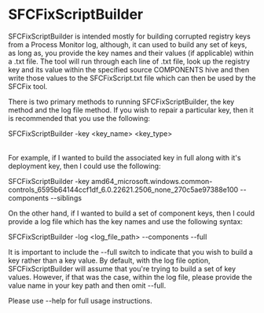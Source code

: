 # SFCFixScriptBuilder

SFCFixScriptBuilder is intended mostly for building corrupted registry keys from a Process Monitor log, although, it can used to build any set of keys, as long as, you provide the key names and their values (if applicable) within a .txt file. The tool will run through each line of .txt file, look up the registry key and its value within the specified source COMPONENTS hive and then write those values to the SFCFixScript.txt file which can then be used by the SFCFix tool.

There is two primary methods to running SFCFixScriptBuilder, the key method and the log file method. If you wish to repair a particular key, then it is recommended that you use the following:

SFCFixScriptBuilder -key <key_name> <key_type> <option>

For example, if I wanted to build the associated key in full along with it's deployment key, then I could use the following: 

SFCFixScriptBuilder -key amd64_microsoft.windows.common-controls_6595b64144ccf1df_6.0.22621.2506_none_270c5ae97388e100 --components --siblings

On the other hand, if I wanted to build a set of component keys, then I could provide a log file which has the key names and use the following syntax:

SFCFixScriptBuilder -log <log_file_path> --components --full

It is important to include the --full switch to indicate that you wish to build a key rather than a key value. By default, with the log file option, SFCFixScriptBuilder will assume that you're trying to build a set of key values. However, if that was the case, within the log file, please provide the value name in your key path and then omit --full.

Please use --help for full usage instructions.
